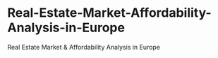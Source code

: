 # Real-Estate-Market-Affordability-Analysis-in-Europe
Real Estate Market &amp; Affordability Analysis in Europe
